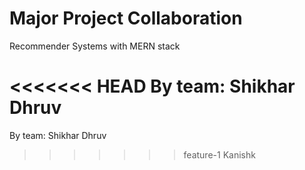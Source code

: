 # Major Project Collaboration

Recommender Systems with MERN stack

<<<<<<< HEAD
By team: 
Shikhar Dhruv
=======
By team: Shikhar
Dhruv 

>>>>>>> feature-1
Kanishk
